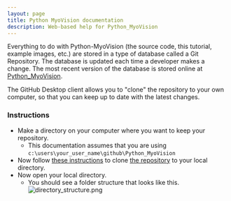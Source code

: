 ```yaml
---
layout: page
title: Python MyoVision documentation
description: Web-based help for Python_MyoVision
---
```


Everything to do with Python-MyoVision (the source code, this tutorial, example images, etc.) are stored in a type of database called a Git Repository. The database is updated each time a developer makes a change. The most recent version of the database is stored online at [Python_MyoVision](https://github.com/Campbell-Muscle-Lab/Python_MyoVision).

The GitHub Desktop client allows you to "clone" the repository to your own computer, so that you can keep up to date with the latest changes.

### Instructions

+ Make a directory on your computer where you want to keep your repository.
  + This documentation assumes that you are using `c:\users\your_user_name\github\Python_MyoVision`
+ Now follow [these instructions](https://help.github.com/en/desktop/contributing-to-projects/cloning-a-repository-from-github-to-github-desktop) to clone [the repository](
https://github.com/Campbell-Muscle-Lab/Python_MyoVision) to your local directory.
+ Now open your local directory.
  + You should see a folder structure that looks like this.
![directory_structure.png](https://github.com/Campbell-Muscle-Lab/Python_MyoVision/blob/master/wiki_resources/cloning_a_repository/directory_structure.png)
